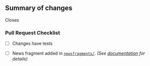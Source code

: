 <!-- First time contributors: Take a moment to review https://setuptools.pypa.io/en/latest/development/developer-guide.html! -->
<!-- Remove sections if not applicable -->

## Summary of changes

<!-- Summary goes here -->

Closes <!-- issue number here -->

### Pull Request Checklist
- [ ] Changes have tests
- [ ] News fragment added in [`newsfragments/`].
  _(See [documentation][PR docs] for details)_


[`newsfragments/`]: https://github.com/pypa/setuptools/tree/master/newsfragments
[PR docs]:
https://setuptools.pypa.io/en/latest/development/developer-guide.html#making-a-pull-request
